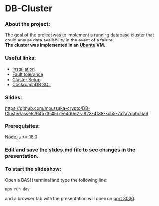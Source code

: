 # DB-Cluster

### About the project:
The goal of the project was to implement a running database cluster that could ensure data availability in the event of a failure. <br>
**The cluster was implemented in an [Ubuntu](https://ubuntu.com/download/desktop) VM.**

### Useful links:
- [Installation](https://www.cockroachlabs.com/docs/v23.1/install-cockroachdb-linux)
- [Fault tolerance](https://www.cockroachlabs.com/docs/stable/demo-fault-tolerance-and-recovery)
- [Cluster Setup](https://www.cockroachlabs.com/docs/v23.1/secure-a-cluster)
- [CockroachDB SQL](https://www.cockroachlabs.com/docs/cockroachcloud/learn-cockroachdb-sql)

### Slides:
https://github.com/moussaka-crypto/DB-Cluster/assets/64573585/7ee4d0e2-a823-4f38-8cb5-7a2a2dabc6a6

### Prerequisites:
[Node.js >= 18.0](https://nodejs.org/en)

### **Edit and save the [slides.md](./slides.md) file to see changes in the presentation.**

### To start the slideshow:
Open a BASH terminal and type the following line:
```
npm run dev
```
and a browser tab with the presentation will open on [port 3030](http://localhost:3030/).
